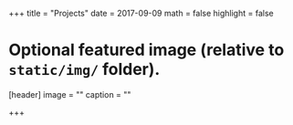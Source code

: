 +++
title = "Projects"
date = 2017-09-09
math = false
highlight = false

# Optional featured image (relative to `static/img/` folder).
[header]
image = ""
caption = ""

+++
